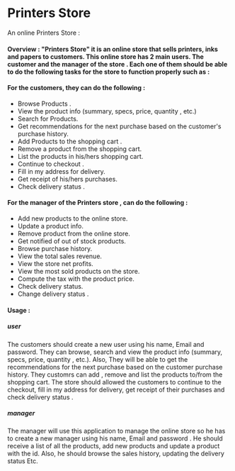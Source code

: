 # Printers Store

   An online Printers Store :

#### Overview : "Printers Store" it is an online store  that sells printers, inks and papers to customers. This online store has 2 main users. The customer and the manager of the store . Each one of them should be able to do the following tasks for the store to function properly such as :
 

####  For the customers,  they can do the following :
- Browse  Products . 
- View the product info (summary, specs, price, quantity , etc.)
- Search for Products.
- Get recommendations for the next purchase based on the customer's purchase history.
- Add Products to the shopping cart .
- Remove a product from the shopping cart.
- List the products in his/hers shopping cart. 
- Continue to checkout . 
- Fill in my address for delivery.
- Get receipt of his/hers purchases.
- Check delivery status . 

#### For the manager of the Printers store , can do the following :
- Add new products to the online store.
- Update a product info. 
- Remove product from the online store.
- Get notified of out of stock products. 
- Browse purchase history.
- View the total sales revenue.  
- View the store net profits. 
- View the most sold products on the store. 
- Compute the tax with the product price.
- Check delivery status.
- Change delivery status .


#### Usage :

##### user
The customers should create a new user using his name, Email and password. They can browse, search and view the product info (summary, specs, price, quantity , etc.). Also, They will be able to get the recommendations for the next purchase based on the customer purchase history. They customrs can add , remove and list the products to/from the shopping cart. The store should allowed the customers to continue to the checkout, fill in my address for delivery, get receipt of their purchases and check delivery status . 

##### manager 
The manager will use this application to manage the online store so he has to create a new manager using his name, Email and password . He should receive a list of all the products, add new products and update a product with the id. Also, he should browse the sales history, updating the delivery status Etc.
